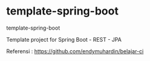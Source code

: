 # template-spring-boot
template-spring-boot

Template project for Spring Boot - REST - JPA

Referensi : https://github.com/endymuhardin/belajar-ci
